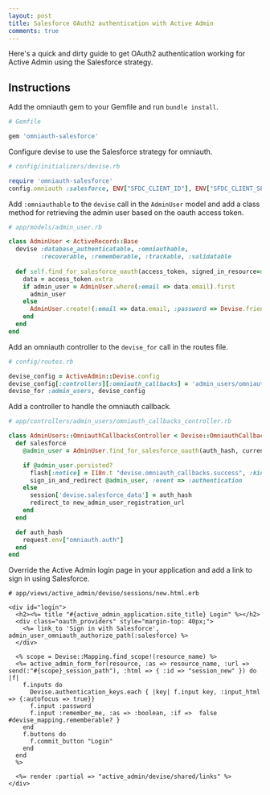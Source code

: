 ```yaml
---
layout: post
title: Salesforce OAuth2 authentication with Active Admin
comments: true
---
```


Here's a quick and dirty guide to get OAuth2 authentication working for Active Admin using the Salesforce strategy.

## Instructions

Add the omniauth gem to your Gemfile and run `bundle install`.

```ruby
# Gemfile

gem 'omniauth-salesforce'
```

Configure devise to use the Salesforce strategy for omniauth.

```ruby
# config/initializers/devise.rb

require 'omniauth-salesforce'
config.omniauth :salesforce, ENV["SFDC_CLIENT_ID"], ENV["SFDC_CLIENT_SECRET"]
```

Add `:omniauthable` to the `devise` call in the `AdminUser` model and add a class method for retrieving the admin user based on the oauth access token.

```ruby
# app/models/admin_user.rb

class AdminUser < ActiveRecord::Base
  devise :database_authenticatable, :omniauthable,
         :recoverable, :rememberable, :trackable, :validatable
  
  def self.find_for_salesforce_oauth(access_token, signed_in_resource=nil)
    data = access_token.extra
    if admin_user = AdminUser.where(:email => data.email).first
      admin_user
    else
      AdminUser.create!(:email => data.email, :password => Devise.friendly_token[0, 20])
    end
  end
end
```

Add an omniauth controller to the `devise_for` call in the routes file.

```ruby
# config/routes.rb

devise_config = ActiveAdmin::Devise.config
devise_config[:controllers][:omniauth_callbacks] = 'admin_users/omniauth_callbacks'
devise_for :admin_users, devise_config
```

Add a controller to handle the omniauth callback.

```ruby
# app/controllers/admin_users/omniauth_callbacks_controller.rb

class AdminUsers::OmniauthCallbacksController < Devise::OmniauthCallbacksController
  def salesforce
    @admin_user = AdminUser.find_for_salesforce_oauth(auth_hash, current_admin_user)

    if @admin_user.persisted?
      flash[:notice] = I18n.t "devise.omniauth_callbacks.success", :kind => "Salesforce"
      sign_in_and_redirect @admin_user, :event => :authentication
    else
      session['devise.salesforce_data'] = auth_hash
      redirect_to new_admin_user_registration_url
    end
  end

  def auth_hash
    request.env["omniauth.auth"]
  end
end
```

Override the Active Admin login page in your application and add a link to sign in using Salesforce.

```erb
# app/views/active_admin/devise/sessions/new.html.erb

<div id="login">
  <h2><%= title "#{active_admin_application.site_title} Login" %></h2>
  <div class="oauth_providers" style="margin-top: 40px;">
    <%= link_to 'Sign in with Salesforce', admin_user_omniauth_authorize_path(:salesforce) %>
  </div>

  <% scope = Devise::Mapping.find_scope!(resource_name) %>
  <%= active_admin_form_for(resource, :as => resource_name, :url => send(:"#{scope}_session_path"), :html => { :id => "session_new" }) do |f| 
    f.inputs do
      Devise.authentication_keys.each { |key| f.input key, :input_html => {:autofocus => true}}
      f.input :password
      f.input :remember_me, :as => :boolean, :if =>  false  #devise_mapping.rememberable? }
    end
    f.buttons do
      f.commit_button "Login"
    end
  end
  %>

  <%= render :partial => "active_admin/devise/shared/links" %>
</div>
```
